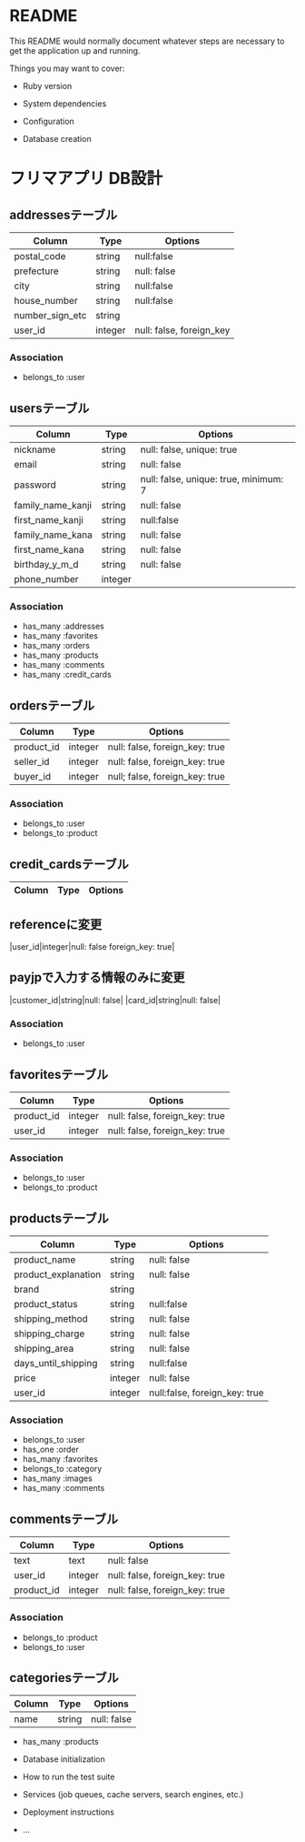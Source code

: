 # README

This README would normally document whatever steps are necessary to get the
application up and running.

Things you may want to cover:

* Ruby version

* System dependencies

* Configuration

* Database creation

# フリマアプリ DB設計

## addressesテーブル
|Column|Type|Options|
|------|----|-------|
|postal_code|string|null:false|
|prefecture|string|null: false|
|city|string|null:false|
|house_number|string|null:false|
|number_sign_etc|string||
|user_id|integer|null: false, foreign_key|
### Association
- belongs_to :user

## usersテーブル
|Column|Type|Options|
|------|----|-------|
|nickname|string|null: false, unique: true|
|email|string|null: false|
|password|string|null: false, unique: true, minimum: 7|
|family_name_kanji|string|null: false|
|first_name_kanji|string|null:false|
|family_name_kana|string|null: false|
|first_name_kana|string|null: false|
|birthday_y_m_d|string|null: false|
|phone_number|integer||
### Association
- has_many :addresses
- has_many :favorites
- has_many :orders
- has_many :products
- has_many :comments
- has_many :credit_cards

## ordersテーブル
|Column|Type|Options|
|------|----|-------|
|product_id|integer|null: false, foreign_key: true|
|seller_id|integer|null: false, foreign_key: true|
|buyer_id|integer|null; false, foreign_key: true|
### Association
- belongs_to :user
- belongs_to :product

## credit_cardsテーブル
|Column|Type|Options|
|------|----|-------|
## referenceに変更
|user_id|integer|null: false foreign_key: true|
## payjpで入力する情報のみに変更
|customer_id|string|null: false|
|card_id|string|null: false|
### Association
- belongs_to :user

## favoritesテーブル
|Column|Type|Options|
|------|----|-------|
|product_id|integer|null: false, foreign_key: true|
|user_id|integer|null: false, foreign_key: true|
### Association
- belongs_to :user
- belongs_to :product

## productsテーブル
|Column|Type|Options|
|------|----|-------|
|product_name|string|null: false|
|product_explanation|string|null: false|
|brand|string||
|product_status|string|null:false|
|shipping_method|string|null: false|
|shipping_charge|string|null: false|
|shipping_area|string|null: false|
|days_until_shipping|string|null:false|
|price|integer|null: false|
|user_id|integer|null:false, foreign_key: true|
### Association
- belongs_to :user
- has_one :order
- has_many :favorites
- belongs_to :category
- has_many :images
- has_many :comments

## commentsテーブル
|Column|Type|Options|
|------|----|-------|
|text|text|null: false|
|user_id|integer|null: false, foreign_key: true|
|product_id|integer|null: false, foreign_key: true|
### Association
- belongs_to :product
- belongs_to :user

## categoriesテーブル
|Column|Type|Options|
|------|----|-------|
|name|string|null: false|
- has_many :products

* Database initialization

* How to run the test suite

* Services (job queues, cache servers, search engines, etc.)

* Deployment instructions

* ...
